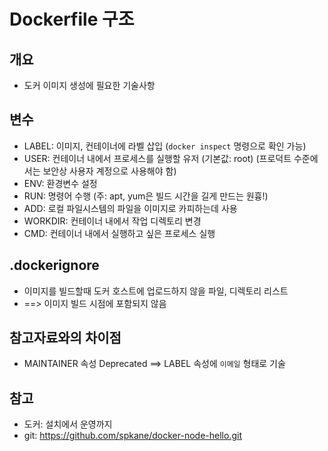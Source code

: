 # Dockerfile 구조

## 개요

* 도커 이미지 생성에 필요한 기술사항



## 변수

* LABEL: 이미지, 컨테이너에 라벨 삽입 (`docker inspect` 명령으로 확인 가능)
* USER: 컨테이너 내에서 프로세스를 실행할 유저 (기본값: root) (프로덕트 수준에서는 보안상 사용자 계정으로 사용해야 함)
* ENV: 환경변수 설정
* RUN: 명령어 수행 (주: apt, yum은 빌드 시간을 길게 만드는 원흉!)
* ADD: 로컬 파일시스템의 파일을 이미지로 카피하는데 사용
* WORKDIR: 컨테이너 내에서 작업 디렉토리 변경
* CMD: 컨테이너 내에서 실행하고 싶은 프로세스 실행



## .dockerignore

* 이미지를 빌드할때 도커 호스트에 업로드하지 않을 파일, 디렉토리 리스트
* ==> 이미지 빌드 시점에 포함되지 않음



## 참고자료와의 차이점

* MAINTAINER 속성 Deprecated ==> LABEL 속성에 `이메일` 형태로 기술



## 참고

* 도커: 설치에서 운영까지
* git: https://github.com/spkane/docker-node-hello.git